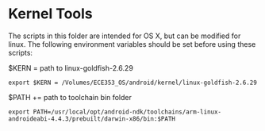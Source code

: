 # Kernel Tools
The scripts in this folder are intended for OS X, but can be modified for linux.
The following environment variables should be set before using these scripts:


$KERN = path to linux-goldfish-2.6.29

`export $KERN = /Volumes/ECE353_OS/android/kernel/linux-goldfish-2.6.29`


$PATH += path to toolchain bin folder

`export PATH=/usr/local/opt/android-ndk/toolchains/arm-linux-androideabi-4.4.3/prebuilt/darwin-x86/bin:$PATH`

